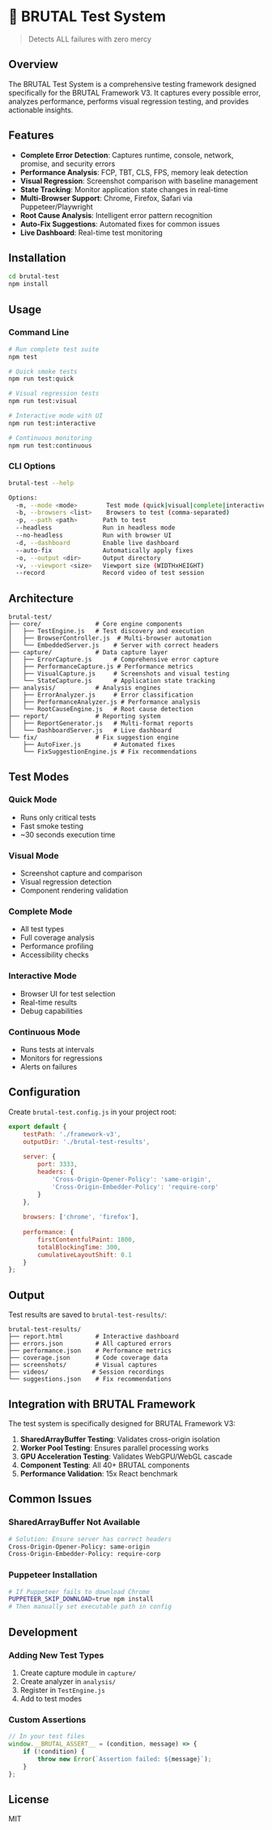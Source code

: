 # 🎯 BRUTAL Test System

> Detects ALL failures with zero mercy

## Overview

The BRUTAL Test System is a comprehensive testing framework designed specifically for the BRUTAL Framework V3. It captures every possible error, analyzes performance, performs visual regression testing, and provides actionable insights.

## Features

- **Complete Error Detection**: Captures runtime, console, network, promise, and security errors
- **Performance Analysis**: FCP, TBT, CLS, FPS, memory leak detection
- **Visual Regression**: Screenshot comparison with baseline management
- **State Tracking**: Monitor application state changes in real-time
- **Multi-Browser Support**: Chrome, Firefox, Safari via Puppeteer/Playwright
- **Root Cause Analysis**: Intelligent error pattern recognition
- **Auto-Fix Suggestions**: Automated fixes for common issues
- **Live Dashboard**: Real-time test monitoring

## Installation

```bash
cd brutal-test
npm install
```

## Usage

### Command Line

```bash
# Run complete test suite
npm test

# Quick smoke tests
npm run test:quick

# Visual regression tests
npm run test:visual

# Interactive mode with UI
npm run test:interactive

# Continuous monitoring
npm run test:continuous
```

### CLI Options

```bash
brutal-test --help

Options:
  -m, --mode <mode>        Test mode (quick|visual|complete|interactive|continuous)
  -b, --browsers <list>    Browsers to test (comma-separated)
  -p, --path <path>       Path to test
  --headless              Run in headless mode
  --no-headless           Run with browser UI
  -d, --dashboard         Enable live dashboard
  --auto-fix              Automatically apply fixes
  -o, --output <dir>      Output directory
  -v, --viewport <size>   Viewport size (WIDTHxHEIGHT)
  --record                Record video of test session
```

## Architecture

```
brutal-test/
├── core/               # Core engine components
│   ├── TestEngine.js   # Test discovery and execution
│   ├── BrowserController.js  # Multi-browser automation
│   └── EmbeddedServer.js    # Server with correct headers
├── capture/            # Data capture layer
│   ├── ErrorCapture.js      # Comprehensive error capture
│   ├── PerformanceCapture.js # Performance metrics
│   ├── VisualCapture.js     # Screenshots and visual testing
│   └── StateCapture.js      # Application state tracking
├── analysis/           # Analysis engines
│   ├── ErrorAnalyzer.js     # Error classification
│   ├── PerformanceAnalyzer.js # Performance analysis
│   └── RootCauseEngine.js   # Root cause detection
├── report/             # Reporting system
│   ├── ReportGenerator.js   # Multi-format reports
│   └── DashboardServer.js   # Live dashboard
└── fix/                # Fix suggestion engine
    ├── AutoFixer.js         # Automated fixes
    └── FixSuggestionEngine.js # Fix recommendations
```

## Test Modes

### Quick Mode
- Runs only critical tests
- Fast smoke testing
- ~30 seconds execution time

### Visual Mode
- Screenshot capture and comparison
- Visual regression detection
- Component rendering validation

### Complete Mode
- All test types
- Full coverage analysis
- Performance profiling
- Accessibility checks

### Interactive Mode
- Browser UI for test selection
- Real-time results
- Debug capabilities

### Continuous Mode
- Runs tests at intervals
- Monitors for regressions
- Alerts on failures

## Configuration

Create `brutal-test.config.js` in your project root:

```javascript
export default {
    testPath: './framework-v3',
    outputDir: './brutal-test-results',
    
    server: {
        port: 3333,
        headers: {
            'Cross-Origin-Opener-Policy': 'same-origin',
            'Cross-Origin-Embedder-Policy': 'require-corp'
        }
    },
    
    browsers: ['chrome', 'firefox'],
    
    performance: {
        firstContentfulPaint: 1800,
        totalBlockingTime: 300,
        cumulativeLayoutShift: 0.1
    }
};
```

## Output

Test results are saved to `brutal-test-results/`:

```
brutal-test-results/
├── report.html         # Interactive dashboard
├── errors.json         # All captured errors
├── performance.json    # Performance metrics
├── coverage.json       # Code coverage data
├── screenshots/        # Visual captures
├── videos/            # Session recordings
└── suggestions.json    # Fix recommendations
```

## Integration with BRUTAL Framework

The test system is specifically designed for BRUTAL Framework V3:

1. **SharedArrayBuffer Testing**: Validates cross-origin isolation
2. **Worker Pool Testing**: Ensures parallel processing works
3. **GPU Acceleration Testing**: Validates WebGPU/WebGL cascade
4. **Component Testing**: All 40+ BRUTAL components
5. **Performance Validation**: 15x React benchmark

## Common Issues

### SharedArrayBuffer Not Available
```bash
# Solution: Ensure server has correct headers
Cross-Origin-Opener-Policy: same-origin
Cross-Origin-Embedder-Policy: require-corp
```

### Puppeteer Installation
```bash
# If Puppeteer fails to download Chrome
PUPPETEER_SKIP_DOWNLOAD=true npm install
# Then manually set executable path in config
```

## Development

### Adding New Test Types

1. Create capture module in `capture/`
2. Create analyzer in `analysis/`
3. Register in `TestEngine.js`
4. Add to test modes

### Custom Assertions

```javascript
// In your test files
window.__BRUTAL_ASSERT__ = (condition, message) => {
    if (!condition) {
        throw new Error(`Assertion failed: ${message}`);
    }
};
```

## License

MIT